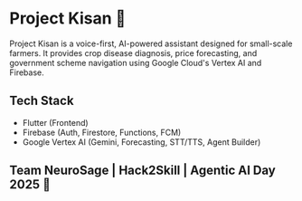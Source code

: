 # Project Kisan 🌾

Project Kisan is a voice-first, AI-powered assistant designed for small-scale farmers. It provides crop disease diagnosis, price forecasting, and government scheme navigation using Google Cloud's Vertex AI and Firebase.

## Tech Stack
- Flutter (Frontend)
- Firebase (Auth, Firestore, Functions, FCM)
- Google Vertex AI (Gemini, Forecasting, STT/TTS, Agent Builder)

## Team NeuroSage | Hack2Skill | Agentic AI Day 2025 🚀
